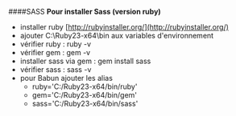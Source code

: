####SASS
**Pour installer Sass (version ruby)**
- installer ruby [http://rubyinstaller.org/](http://rubyinstaller.org/) 
- ajouter C:\Ruby23-x64\bin aux variables d'environnement
- vérifier ruby : ruby -v
- vérifier gem : gem -v
- installer sass via gem : gem install sass
- vérifier sass : sass -v
- pour Babun ajouter les alias 
  - ruby='C:/Ruby23-x64/bin/ruby'
  - gem='C:/Ruby23-x64/bin/gem'
  - sass='C:/Ruby23-x64/bin/sass'
